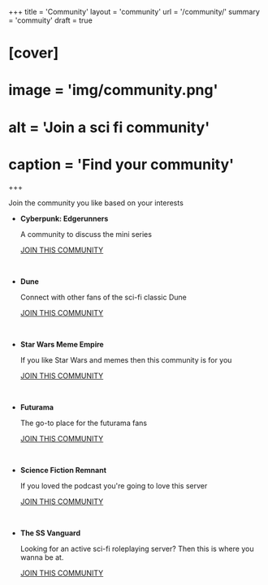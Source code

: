 +++
title = 'Community'
layout = 'community'
url = '/community/'
summary = 'commuity'
draft = true
# [cover]
#     image = 'img/community.png'
#     alt = 'Join a sci fi community'
#     caption = 'Find your community'
+++

<!-- ## join thefirst discord link
[Join the Server](https://discord.gg/DQrrG9uv)

[[profileMode.buttons]]
name = "Join the network"
url = "https://discord.gg/DQrrG9uv" -->

<!-- ### What are the best Discord Servers for Sci-Fi Fans?+----------------------------------------------------------------------------------------------------------------------------------------------------------------------------------------------------------------------------------------------------------------------------------------------------------------------------------------------------------------------------------------------------------------------------------------------------------------------------------------------------------------------------------------------------------------------------------------------------------------------------------------------------------------------------------------------------------------------------------------------------------------------------------------------------------------------------------------------------------------------------------------------------------------------------------------------------------------------------------------------------------------------------------------------------------------------------------------------------------------------------------------------------------------------------------------------------------------------------------------------------------------------------------------------------------------------------------------------- -->
<!-- Choose the community you like and based on your interests -->
Join the community you like based on your interests

- **Cyberpunk: Edgerunners**  

    A community to discuss the mini series

    [JOIN THIS COMMUNITY](https://discord.gg/Wq7NeudQGz)
<p>&nbsp;</p>

- **Dune**  

    Connect with other fans of the sci-fi classic Dune  

    [JOIN THIS COMMUNITY](https://discord.gg/dune)
<p>&nbsp;</p>  

- **Star Wars Meme Empire**  

    If you like Star Wars and memes then this community is for you  

    [JOIN THIS COMMUNITY](https://discord.gg/6FTHpmV3VC)
<p>&nbsp;</p> 

- **Futurama**  

    The go-to place for the futurama fans  

    [JOIN THIS COMMUNITY](https://discord.gg/qsyTNTDnYN)
<p>&nbsp;</p>

- **Science Fiction Remnant**  

    If you loved the podcast you're going to love this server  

    [JOIN THIS COMMUNITY](https://discord.gg/zBbp3tzW75)
 <p>&nbsp;</p> 

- **The SS Vanguard**  

    Looking for an active sci-fi roleplaying server? Then this is where you wanna be at.

    [JOIN THIS COMMUNITY](https://discord.gg/KRbs9kta2u)
 <p>&nbsp;</p> 

